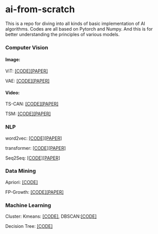 # ai-from-scratch
This is a repo for diving into all kinds of basic implementation of AI algorithms. Codes are all based on Pytorch and Numpy. And this is for better understanding the principles of various models. 


### Computer Vision
#### Image: 
ViT: <a href = "https://github.com/Stanwang218/ai-from-scratch/blob/main/Computer%20Vision/ViT.py">[CODE]</a><a href = "https://arxiv.org/abs/2010.11929">[PAPER]</a>

VAE: <a href = "https://github.com/Stanwang218/ai-from-scratch/blob/main/Computer%20Vision/vae.py">[CODE]</a><a href = "https://arxiv.org/abs/1312.6114">[PAPER]</a>

#### Video: 
TS-CAN: <a href = "https://github.com/Stanwang218/ai-from-scratch/blob/main/Computer%20Vision/TS-CAN.py">[CODE]</a><a href = "https://papers.nips.cc/paper/2020/file/e1228be46de6a0234ac22ded31417bc7-Paper.pdf">[PAPER]</a>


TSM: <a href = "https://github.com/Stanwang218/ai-from-scratch/blob/main/Computer%20Vision/tsm.py">[CODE]</a><a href = "https://arxiv.org/abs/1811.08383">[PAPER]</a>

### NLP
word2vec: <a href = "https://github.com/Stanwang218/ai-from-scratch/blob/main/NLP/word2vec.py">[CODE]</a><a href = "https://arxiv.org/abs/1301.3781">[PAPER]</a>

transformer: <a href = "https://github.com/Stanwang218/ai-from-scratch/blob/main/NLP/transformer.py">[CODE]</a><a href = "https://arxiv.org/abs/1706.03762">[PAPER]</a>

Seq2Seq: <a href = "https://github.com/Stanwang218/ai-from-scratch/blob/main/NLP/seq2seq/dialogueSys.py">[CODE]</a><a href = "https://arxiv.org/abs/1409.3215">[PAPER]</a>

### Data Mining
Apriori: <a href = "https://github.com/Stanwang218/ai-from-scratch/blob/main/DataMining/Apriori.py">[CODE]</a>

FP-Growth: <a href = "https://github.com/Stanwang218/ai-from-scratch/blob/main/DataMining/My_FP_growth.py">[CODE]</a><a href = "https://www.cs.sfu.ca/~jpei/publications/sigmod00.pdf">[PAPER]</a>

### Machine Learning
Cluster:
Kmeans: <a href = "https://github.com/Stanwang218/ai-from-scratch/blob/main/MachineLearning/clusterAlgo/kmeansClass.py">[CODE]</a>, DBSCAN:<a href = "https://github.com/Stanwang218/ai-from-scratch/blob/main/MachineLearning/clusterAlgo/dbscan.py">[CODE]</a>

Decision Tree: <a href = "https://github.com/Stanwang218/ai-from-scratch/blob/main/MachineLearning/decisionTree.py">[CODE]</a>
